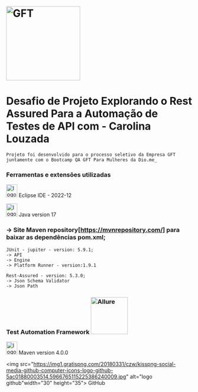 # <img src="https://hermes.digitalinnovation.one/files/assets/baf58331-072e-43e0-a414-cea934844a90.png" alt="GFT" width="200" height="200"> 
# Desafio de Projeto Explorando o Rest Assured Para a Automação de Testes de API com - Carolina Louzada 
```
Projeto foi desenvolvido para o processo seletivo da Empresa GFT juntamente com o Bootcamp QA GFT Para Mulheres da Dio.me_
```

### Ferramentas e extensões utilizadas

 <img src="https://cdn.freebiesupply.com/logos/large/2x/eclipse-11-logo-png-transparent.png" alt="logo eclipse" width="30" height="35"> Eclipse IDE - 2022-12
 
 <img src="https://img2.gratispng.com/20180420/rde/kisspng-java-runtime-environment-computer-icons-5ada662a80b640.1117075515242624425272.jpg" alt="logo java" width="30" height="35"> Java version 17
 
### -> Site Maven repository[https://mvnrepository.com/] para baixar as dependências pom.xml;

```
JUnit - jupiter - version: 5.9.1;
-> API
-> Engine
-> Platform Runner - version:1.9.1

Rest-Assured - version: 5.3.0;
-> Json Schema Validator
-> Json Path
```

### Test Automation Framework <img src="https://bellatrix.solutions/content/uploads/Allure_logo-600x243.png" alt="Allure" width="100" height="100"> 

<img src="https://encrypted-tbn0.gstatic.com/images?q=tbn:ANd9GcRIY6qV1Tj0-M_3x4Pe0lk-0FI6zaaKQMC5w2WipQLeotG9QPdJroxBAb87Xpfd_AUYm1w&usqp=CAU" alt="logo maven" width="30" height="35"> Maven version 4.0.0

<img src="https://img1.gratispng.com/20180331/czw/kisspng-social-media-github-computer-icons-logo-github-5ac01880003514.5966765115225386240009.jpg" alt="logo github"width="30" height="35"> GitHub



